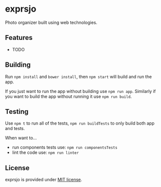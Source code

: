 # exprsjo

Photo organizer built using web technologies.

## Features
- TODO

## Building
Run `npm install` and `bower install`, then `npm start` will build and run the
app.

If you just want to run the app without building use `npm run app`. Similarly if
you want to build the app without running it use `npm run build`.

## Testing
Use `npm t` to run all of the tests, `npm run buildTests` to only build both app
and tests.

When want to...
- run components tests use: `npm run componentsTests`
- lint the code use: `npm run linter`

## License
exprsjo is provided under
[MIT license](https://github.com/Deseteral/exprsjo/blob/master/LICENSE).
